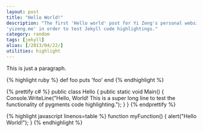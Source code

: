 ```yaml
---
layout: post
title: "Hello World!"
description: "The first 'Hello world' post for Yi Zeng's personal website
'yizeng.me' in order to test Jekyll code highlightings."
category: random
tags: [jekyll]
alias: [/2013/04/22/]
utilities: highlight
---
```

<p>This is just a paragraph.</p>

<script src="https://gist.github.com/yizeng/2371e8b83c9254ed77f2.js"></script>

{% highlight ruby %}
def foo
  puts 'foo'
end
{% endhighlight %}

{% prettify c# %}
public class Hello {
	public static void Main() {
		Console.WriteLine("Hello, World! This is a super long line to test the functionality of pygments code highlighting.");
	}
}
{% endprettify %}

{% highlight javascript linenos=table %}
function myFunction() {
	alert("Hello World!");
}
{% endhighlight %}
